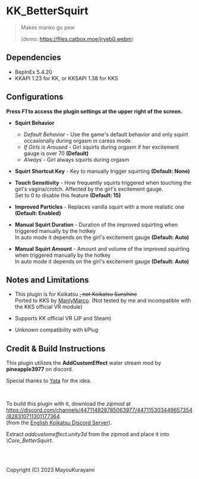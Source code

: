 # KK_BetterSquirt
> Makes manko go pew
>
> (demo: https://files.catbox.moe/jryeb0.webm)


## Dependencies
- BepInEx 5.4.20
- KKAPI 1.23 for KK, or KKSAPI 1.38 for KKS

## Configurations  

**Press *F1* to access the plugin settings at the upper right of the screen.**

- **Squirt Behavior**
  - *Default Behavior* - Use the game's default behavior and only squirt occasionally during orgasm in caress mode.
  - *If Girls is Aroused* - Girl squirts during orgasm if her excitement gauge is over 70 **(Default)**
  - *Always* - Girl always squirts during orgasm


- **Squirt Shortcut Key** - Key to manually trigger squirting **(Default: None)**  

- **Touch Sensitivity** - How frequently squirts triggered when touching the girl's vagina/crotch. Affected by the girl's excitement gauge.  
  Set to 0 to disable this feature **(Default: 15)**

- **Improved Particles** - Replaces vanilla squirt with a more realistic one **(Default: Enabled)**

- **Manual Squirt Duration** - Duration of the improved squirting when triggered manually by the hotkey  
  In auto mode it depends on the girl's excitement gauge **(Default: Auto)**  

- **Manual Squirt Amount** - Amount and volume of the improved squirting when triggered manually by the hotkey  
  In auto mode it depends on the girl's excitement gauge **(Default: Auto)**



## Notes and Limitations
- This plugin is for Koikatsu ~~, not Koikatsu Sunshine~~  
 Ported to KKS by [ManlyMarco](https://github.com/ManlyMarco). (Not tested by me and incompatible with the KKS official VR module)

- Supports KK official VR (JP and Steam)

- Unknown compatibility with kPlug  


## Credit & Build Instructions
This plugin utilizes the **AddCustomEffect** water stream mod by **pineapple3977** on discord.  

Special thanks to [Yata](https://linktr.ee/yatadurian) for the idea.  

<br>

To build this plugin with it, download the *zipmod* at https://discord.com/channels/447114928785063977/447115303449657354/828310711301177364  
(from the [English Koikatsu Discord Server](https://universalhentai.com/)).  

Extract *addcustomeffect.unity3d* from the zipmod and place it into *\Core_BetterSquirt*.  


<br>
<br>

Copyright (C) 2023  MayouKurayami

